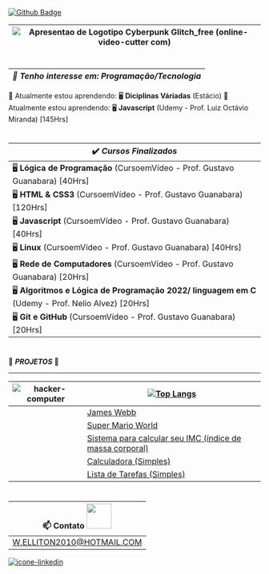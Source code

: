 [![Github Badge](https://img.shields.io/badge/-Github-000?style=flat-square&logo=Github&logoColor=white&link=LINK_GIT)](LINK_GIT)  

| ![Apresentao de Logotipo Cyberpunk Glitch_free (online-video-cutter com)](https://user-images.githubusercontent.com/97143231/175456308-59602392-8869-4649-8083-4fda45ff4d51.gif)|
---|
#
|*👀 Tenho interesse em: Programação/Tecnologia*|
---|
🌱 Atualmente estou aprendendo:  🖥️ <strong>Diciplinas Váriadas</strong> (Estácio)
🌱 Atualmente estou aprendendo:  🖥️ <strong>Javascript</strong> (Udemy - Prof. Luiz Octávio Miranda) [145Hrs]
# 

|✔️ *Cursos Finalizados*|
---|
|🖥️ <strong>Lógica de Programação</strong> (CursoemVídeo - Prof. Gustavo Guanabara) [40Hrs]|
|🖥️ <strong>HTML & CSS3</strong> (CursoemVídeo - Prof. Gustavo Guanabara) [120Hrs]|
|🖥️ <strong>Javascript</strong> (CursoemVídeo - Prof. Gustavo Guanabara) [40Hrs]|
|🖥️ <strong>Linux</strong> (CursoemVídeo - Prof. Gustavo Guanabara) [40Hrs]|
|🖥️ <strong>Rede de Computadores</strong> (CursoemVídeo - Prof. Gustavo Guanabara) [20Hrs]|
|🖥️ <strong>Algoritmos e Lógica de Programação 2022/ linguagem em C</strong> (Udemy - Prof. Nelio Alvez) [20Hrs]|
|🖥️ <strong>Git e GitHub</strong> (CursoemVídeo - Prof. Gustavo Guanabara) [20Hrs]|
#

🚧 __*PROJETOS*__ 🚧
___
![hacker-computer](https://user-images.githubusercontent.com/97143231/175453412-d7a08f34-0171-4797-8a64-54109c2a3746.gif)|[![Top Langs](https://github-readme-stats.vercel.app/api/top-langs/?username=WELLITOn07&langs_count=8)](https://github.com/WELLITOn07/github-readme-stats)|
---|---|
<code><img height= "15" src="https://img.shields.io/badge/CSS3-1572B6?style=for-the-badge&logo=css3&logoColor=white"></code> <img height= "15" src="https://img.shields.io/badge/HTML5-E34F26?style=for-the-badge&logo=html5&logoColor=white"></code>|<a href="https://welliton07.github.io/James-Webb/" target="_blank">James Webb</a>|
<code><img height= "15" src="https://img.shields.io/badge/CSS3-1572B6?style=for-the-badge&logo=css3&logoColor=white"></code> <img height= "15" src="https://img.shields.io/badge/HTML5-E34F26?style=for-the-badge&logo=html5&logoColor=white"></code>|<a href="https://welliton07.github.io/Super-Mario-World/" target="_blank">Super Mario World</a>
<code><img height= "15" src="https://img.shields.io/badge/CSS3-1572B6?style=for-the-badge&logo=css3&logoColor=white"></code> <img height= "15" src="https://img.shields.io/badge/HTML5-E34F26?style=for-the-badge&logo=html5&logoColor=white"></code><code><img height= "15" src="https://img.shields.io/badge/JavaScript-323330?style=for-the-badge&logo=javascript&logoColor=F7DF1E"><code>|<a href="https://welliton07.github.io/CALCULO-IMC/" target="_blank">Sistema para calcular seu IMC (índice de massa corporal)</a>
<code><img height= "15" src="https://img.shields.io/badge/CSS3-1572B6?style=for-the-badge&logo=css3&logoColor=white"></code> <img height= "15" src="https://img.shields.io/badge/HTML5-E34F26?style=for-the-badge&logo=html5&logoColor=white"></code><code><img height= "15" src="https://img.shields.io/badge/JavaScript-323330?style=for-the-badge&logo=javascript&logoColor=F7DF1E"><code>|<a href="https://welliton07.github.io/CAL/" target="_blank">Calculadora (Simples)</a>
<code><img height= "15" src="https://img.shields.io/badge/CSS3-1572B6?style=for-the-badge&logo=css3&logoColor=white"></code> <img height= "15" src="https://img.shields.io/badge/HTML5-E34F26?style=for-the-badge&logo=html5&logoColor=white"></code><code><img height= "15" src="https://img.shields.io/badge/JavaScript-323330?style=for-the-badge&logo=javascript&logoColor=F7DF1E"><code>|<a href="https://welliton07.github.io/Lista-de-Tarefas/" target="_blank">Lista de Tarefas (Simples)</a>

#  
  
|📫 Contato <img src= "https://github.com/WELLITOn07/Mascote-do-Android/blob/main/imagens/Handshake.gif" width="50">|
---|
|W.ELLITON2010@HOTMAIL.COM|

  <a href="https://www.linkedin.com/in/welliton-gruber-becker-8383a4141/" target="_blank"><img src="https://github.com/WELLITOn07/Mascote-do-Android/blob/main/imagens/Linkedin-icon.png" alt="icone-linkedin"></img><a/>
#

